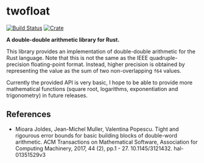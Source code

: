 # twofloat

[![Build Status](https://travis-ci.org/ajtribick/twofloat.svg?branch=master)](https://travis-ci.org/ajtribick/twofloat)
[![Crate](https://img.shields.io/crates/v/twofloat)](https://crates.io/crates/twofloat)

**A double-double arithmetic library for Rust.**

This library provides an implementation of double-double arithmetic for the
Rust language. Note that this is not the same as the IEEE quadruple-precision
floating-point format. Instead, higher precision is obtained by representing
the value as the sum of two non-overlapping `f64` values.

Currently the provided API is very basic, I hope to be able to provide more
mathematical functions (square root, logarithms, exponentiation and
trigonometry) in future releases.

## References

* Mioara Joldes, Jean-Michel Muller, Valentina Popescu. Tight and rigourous
  error bounds for basic building blocks of double-word arithmetic. ACM
  Transactions on Mathematical Software, Association for Computing Machinery,
  2017, 44 (2), pp.1 - 27. 10.1145/3121432. hal-01351529v3
